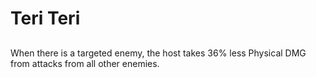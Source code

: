 # Teri Teri

## 

When there is a targeted enemy, the host takes 36% less Physical DMG from attacks from all other enemies.